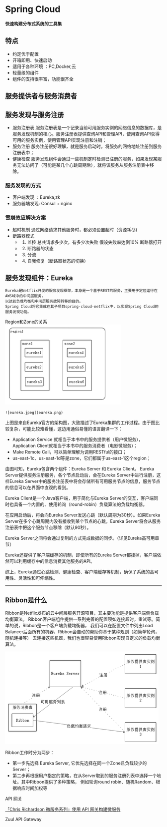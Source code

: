 # Spring Cloud
**快速构建分布式系统的工具集**
## 特点

- 约定优于配置
- 开箱即用、快速启动
- 适用于各种环境 ：PC,Docker,云
- 轻量级的组件
- 组件的支持很丰富，功能很齐全

## 服务提供者与服务消费者

## 服务发现与服务注册
- 服务注册表
	服务注册表是一个记录当前可用服务实例的网络信息的数据库，是服务发现机制的核心。服务注册表提供查询API和管理API，使用查询API获得可用的服务实例，使用管理API实现注册和注销；
- 服务注册
	服务注册很好理解，就是服务启动时，将服务的网络地址注册到服务注册表中；
- 健康检查
	服务发现组件会通过一些机制定时检测已注册的服务，如果发现某服务无法访问了（可能是某几个心跳周期后），就将该服务从服务注册表中移除。

### 服务发现的方式	
- 客户端发现 ：Eureka,zk
- 服务器端发现: Consul + nginx

### 雪崩效应解决方案
-	超时机制
	通过网络请求其他服务时，都必须设置超时（资源耗尽)
- 断路器模式
	- 1. 监控 总共请求多少次，有多少次失败   假设失败率达倒10% 断路器打开
	- 2. 断路器的状态
	- 3. 分流
	- 4. 自我修复（断路器状态的切换）

##  服务发现组件：Eureka
	Eureka是Netflix开发的服务发现框架，本身是一个基于REST的服务，主要用于定位运行在AWS域中的中间层服务，
	以达到负载均衡和中间层服务故障转移的目的。
	Spring Cloud将它集成在其子项目spring-cloud-netflix中，以实现Spring Cloud的服务发现功能。
Region和Zone的关系 
	![region](region.jpeg)
	
	![eureka.jpeg](eureka.png)
	
上图是来自Eureka官方的架构图，大致描述了Eureka集群的工作过程。由于图比较复杂，可能比较难看懂，这边用通俗易懂的语言翻译一下：
- Application Service 就相当于本书中的服务提供者（用户微服务），Application Client就相当于本书中的服务消费者（电影微服务）；
- Make Remote Call，可以简单理解为调用RESTful的接口；
- us-east-1c、us-east-1d等是zone，它们都属于us-east-1这个region；
 
由图可知，Eureka包含两个组件：Eureka Server 和 Eureka Client。
Eureka Server提供服务注册服务，各个节点启动后，会在Eureka Server中进行注册，这样Eureka Server中的服务注册表中将会存储所有可用服务节点的信息，服务节点的信息可以在界面中直观的看到。
 
Eureka Client是一个Java客户端，用于简化与Eureka Server的交互，客户端同时也具备一个内置的、使用轮询（round-robin）负载算法的负载均衡器。
 
在应用启动后，将会向Eureka Server发送心跳（默认周期为30秒）。如果Eureka Server在多个心跳周期内没有接收到某个节点的心跳，Eureka Server将会从服务注册表中把这个服务节点移除（默认90秒）。
 
Eureka Server之间将会通过复制的方式完成数据的同步。（详见Eureka高可用章节）
 
Eureka还提供了客户端缓存的机制，即使所有的Eureka Server都挂掉，客户端依然可以利用缓存中的信息消费其他服务的API。
 
综上，Eureka通过心跳检测、健康检查、客户端缓存等机制，确保了系统的高可用性、灵活性和可伸缩性。

---
## Ribbon是什么
Ribbon是Netflix发布的云中间层服务开源项目，其主要功能是提供客户端侧负载均衡算法。
Ribbon客户端组件提供一系列完善的配置项如连接超时，重试等。简单的说，Ribbon是一个客户端负载均衡器，
我们可以在配置文件中列出Load Balancer后面所有的机器，Ribbon会自动的帮助你基于某种规则（如简单轮询，随机连接等）
去连接这些机器，我们也很容易使用Ribbon实现自定义的负载均衡算法。

![ribbon](ribbon.png)

Ribbon工作时分为两步：
- 第一步先选择 Eureka Server, 它优先选择在同一个Zone且负载较少的Server；
- 第二步再根据用户指定的策略，在从Server取到的服务注册列表中选择一个地址。其中Ribbon提供了多种策略，
例如轮询round robin、随机Random、根据响应时间加权等


API 网关

[「Chris Richardson 微服务系列」使用 API 网关构建微服务](http://blog.daocloud.io/microservices-2/)

Zuul API Gateway
